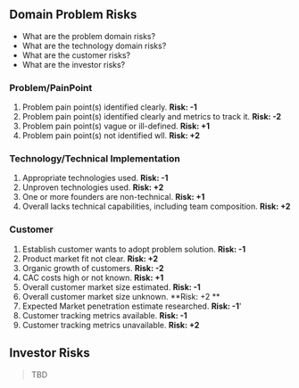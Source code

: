 ## Domain Problem Risks
- What are the problem domain risks?
- What are the technology domain risks?
- What are the customer risks?
- What are the investor risks?
 
### Problem/PainPoint
1. Problem pain point(s) identified clearly. **Risk: -1**
2. Problem pain point(s) identified clearly and metrics to track it. **Risk: -2**
3. Problem pain point(s) vague or ill-defined. **Risk: +1**
4. Problem pain point(s) not identified wll. **Risk: +2**

### Technology/Technical Implementation
1. Appropriate technologies used. **Risk: -1**
2. Unproven technologies used. **Risk: +2**
3. One or more founders are non-technical. **Risk: +1**
4. Overall lacks technical capabilities, including team composition. **Risk: +2**

### Customer
1. Establish customer wants to adopt problem solution. **Risk: -1**
2. Product market fit not clear. **Risk: +2**
3. Organic growth of customers. **Risk: -2**
4. CAC costs high or not known. **Risk: +1**
5. Overall customer market size estimated. **Risk: -1**
6. Overall customer market size unknown. **Risk: +2 **
7. Expected Market penetration estimate researched. **Risk: -1**'
8. Customer tracking metrics available.  **Risk: -1**
9. Customer tracking metrics unavailable. **Risk: +2**

## Investor Risks
> TBD
